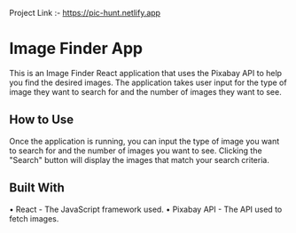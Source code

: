 Project Link :-  https://pic-hunt.netlify.app
# Image Finder App
This is an Image Finder React application that uses the Pixabay API to help you find the desired images. The application takes user input for the type of image they want to search for and the number of images they want to see.
## How to Use
Once the application is running, you can input the type of image you want to search for and the number of images you want to see. Clicking the "Search" button will display the images that match your search criteria.
## Built With
•	React - The JavaScript framework used.
•	Pixabay API - The API used to fetch images.

